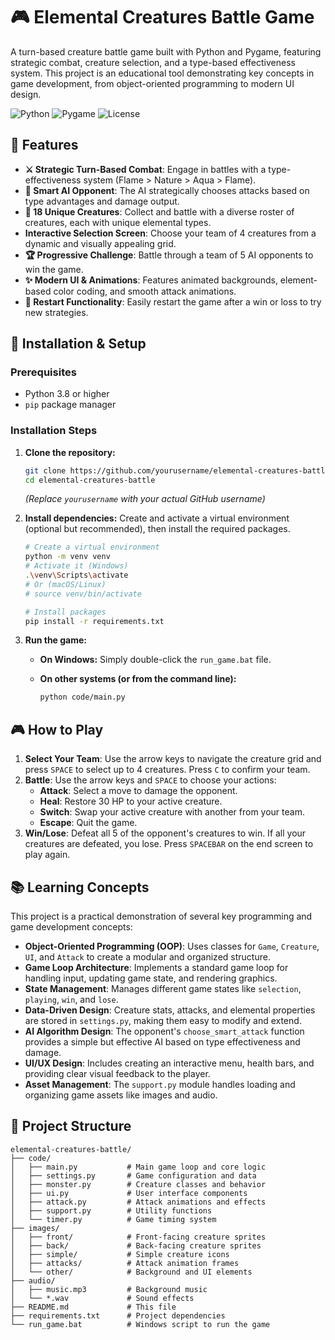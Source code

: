 # 🎮 Elemental Creatures Battle Game

A turn-based creature battle game built with Python and Pygame, featuring strategic combat, creature selection, and a type-based effectiveness system. This project is an educational tool demonstrating key concepts in game development, from object-oriented programming to modern UI design.

![Python](https://img.shields.io/badge/python-v3.8+-blue.svg)
![Pygame](https://img.shields.io/badge/pygame-2.0+-green.svg)
![License](https://img.shields.io/badge/license-MIT-blue.svg)

## 🌟 Features

- **⚔️ Strategic Turn-Based Combat**: Engage in battles with a type-effectiveness system (Flame > Nature > Aqua > Flame).
- **🧠 Smart AI Opponent**: The AI strategically chooses attacks based on type advantages and damage output.
- **🎨 18 Unique Creatures**: Collect and battle with a diverse roster of creatures, each with unique elemental types.
- **Interactive Selection Screen**: Choose your team of 4 creatures from a dynamic and visually appealing grid.
- **🏆 Progressive Challenge**: Battle through a team of 5 AI opponents to win the game.
- **✨ Modern UI & Animations**: Features animated backgrounds, element-based color coding, and smooth attack animations.
- **🔄 Restart Functionality**: Easily restart the game after a win or loss to try new strategies.

## 🚀 Installation & Setup

### Prerequisites
- Python 3.8 or higher
- `pip` package manager

### Installation Steps

1.  **Clone the repository:**
    ```bash
    git clone https://github.com/yourusername/elemental-creatures-battle.git
    cd elemental-creatures-battle
    ```
    *(Replace `yourusername` with your actual GitHub username)*

2.  **Install dependencies:**
    Create and activate a virtual environment (optional but recommended), then install the required packages.
    ```bash
    # Create a virtual environment
    python -m venv venv
    # Activate it (Windows)
    .\venv\Scripts\activate
    # Or (macOS/Linux)
    # source venv/bin/activate

    # Install packages
    pip install -r requirements.txt
    ```

3.  **Run the game:**

    -   **On Windows:**
        Simply double-click the `run_game.bat` file.

    -   **On other systems (or from the command line):**
        ```bash
        python code/main.py
        ```

## 🎮 How to Play

1.  **Select Your Team**: Use the arrow keys to navigate the creature grid and press `SPACE` to select up to 4 creatures. Press `C` to confirm your team.
2.  **Battle**: Use the arrow keys and `SPACE` to choose your actions:
    -   **Attack**: Select a move to damage the opponent.
    -   **Heal**: Restore 30 HP to your active creature.
    -   **Switch**: Swap your active creature with another from your team.
    -   **Escape**: Quit the game.
3.  **Win/Lose**: Defeat all 5 of the opponent's creatures to win. If all your creatures are defeated, you lose. Press `SPACEBAR` on the end screen to play again.

## 📚 Learning Concepts

This project is a practical demonstration of several key programming and game development concepts:

-   **Object-Oriented Programming (OOP)**: Uses classes for `Game`, `Creature`, `UI`, and `Attack` to create a modular and organized structure.
-   **Game Loop Architecture**: Implements a standard game loop for handling input, updating game state, and rendering graphics.
-   **State Management**: Manages different game states like `selection`, `playing`, `win`, and `lose`.
-   **Data-Driven Design**: Creature stats, attacks, and elemental properties are stored in `settings.py`, making them easy to modify and extend.
-   **AI Algorithm Design**: The opponent's `choose_smart_attack` function provides a simple but effective AI based on type effectiveness and damage.
-   **UI/UX Design**: Includes creating an interactive menu, health bars, and providing clear visual feedback to the player.
-   **Asset Management**: The `support.py` module handles loading and organizing game assets like images and audio.

## 📁 Project Structure

```
elemental-creatures-battle/
├── code/
│   ├── main.py           # Main game loop and core logic
│   ├── settings.py       # Game configuration and data
│   ├── monster.py        # Creature classes and behavior
│   ├── ui.py             # User interface components
│   ├── attack.py         # Attack animations and effects
│   ├── support.py        # Utility functions
│   └── timer.py          # Game timing system
├── images/
│   ├── front/            # Front-facing creature sprites
│   ├── back/             # Back-facing creature sprites
│   ├── simple/           # Simple creature icons
│   ├── attacks/          # Attack animation frames
│   └── other/            # Background and UI elements
├── audio/
│   ├── music.mp3         # Background music
│   └── *.wav             # Sound effects
├── README.md             # This file
├── requirements.txt      # Project dependencies
└── run_game.bat          # Windows script to run the game
```



